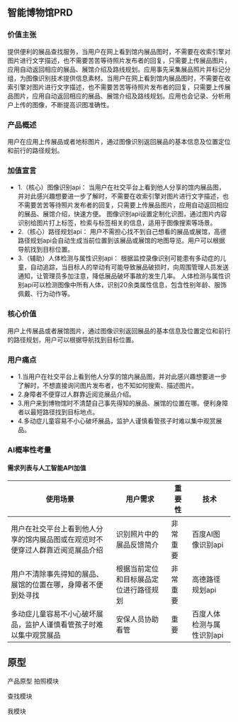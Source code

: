 ## 智能博物馆PRD
### 价值主张
提供便利的展品查找服务，当用户在网上看到馆内展品图时，不需要在收索引擎对图片进行文字描述，也不需要苦苦等待照片发布者的回复，只需要上传展品图片，应用自动返回相应的展品、展馆介绍及路线规划。应用事先采集展品照片并标记分组，为图像识别技术提供信息素材。当用户在网上看到馆内展品图时，不需要在收索引擎对图片进行文字描述，也不需要苦苦等待照片发布者的回复，只需要上传展品图片，应用自动返回相应的展品、展馆介绍及路线规划。应用也会记录、分析用户上传的图像，不断提高识图准确性。
### 产品概述
用户在应用上传展品或者地标图片，通过图像识别返回展品的基本信息及位置定位和前行的路径规划。
### 加值宣言
- 1.（核心）图像识别api： 当用户在社交平台上看到他人分享的馆内展品图，并对此感兴趣想要进一步了解时，不需要在收索引擎对图片进行文字描述，也不需要苦苦等待照片发布者的回复，只需要上传展品图片，应用自动返回相应的展品、展馆介绍，快速方便。 图像识别api设置定制化识图，通过图片内容识别给图片打上标签，检索与标签相关的信息，适用于图像搜索等场景。
- 2.（核心）路径规划api： 用户不需担心找不到自己想看的展品或展馆，高德路径规划api会自动生成当前位置到该展品或展馆的地图导览。用户可以根据导航找到目标位置。
- 3.（辅助）人体检测与属性识别api： 根据监控录像识别可能患有多动症的儿童，自动追踪，当目标人的举动有可能导致展品破损时，向周围管理人员发送通知，让管理员多加注意，降低展品破坏事故的发生几率。 人体检测与属性识别api可以检测图像中所有人体，识别20余类属性信息，包含性别年龄、服饰佩戴、行为动作等。
### 核心价值
用户上传展品或者展馆图片，通过图像识别返回展品的基本信息及位置定位和前行的路径规划，用户可以根据导航找到目标位置。
### 用户痛点
- 1.当用户在社交平台上看到他人分享的馆内展品图，并对此感兴趣想要进一步了解时，不想直接询问图片发布者，也不知如何搜索、描述图片。
- 2.身障者不便穿过人群靠近阅览展品介绍。
- 3.用户来到博物馆时不清楚自己事先得知的展品、展馆的位置在哪。便利身障者以最短路径找到目标地点。
- 4.多动症儿童容易不小心破坏展品，监护人谨慎看管孩子时难以集中观赏展品。
### AI概率性考量
#### 需求列表与人工智能API加值
| 使用场景 | 用户需求 | 重要性 | 技术
| ------ | ------ | ------ | ------ |
| 用户在社交平台上看到他人分享的馆内展品图或在观览时不便穿过人群靠近阅览展品介绍| 识别照片中的展品反馈简介 | 非常重要 | 百度AI图像识别api
| 用户不清除事先得知的展品、展馆的位置在哪，身障者不便到处寻找 | 根据当前定位和目标展品定位进行路径规划 | 非常重要 | 高德路径规划api
| 多动症儿童容易不小心破坏展品，监护人谨慎看管孩子时难以集中观赏展品 | 安保人员协助看管 | 重要 | 百度人体检测与属性识别api
## 原型
产品原型
拍照模块

查找模块

我模块

